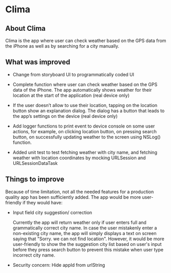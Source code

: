 

#  Clima

## About Clima

Clima is the app where user can check weather based on the GPS data from the iPhone as well as by searching for a city manually.

## What was improved

* Change from storyboard UI to programmatically coded UI

* Complete function where user can check weather based on the GPS data of the iPhone. The app automatically shows weather for their location at the start of the application (real device only)

* If the user doesn’t allow to use their location, tapping on the location button show an explanation dialog. The dialog has a button that leads to the app’s settings on the device (real device only)

* Add logger functions to print event to device console on some user actions, for example, on clicking location button, on pressing search button, on successfully updating weather to the screen using NSLog() function.

* Added unit test to test fetching weather with city name, and fetching weather with location coordinates by mocking URLSession and URLSessionDataTask

## Things to improve 
 
 Because of time limitation, not all the needed features for a production quality app has been sufficiently added. The app would be more user-friendly if they would have: 
* Input field city suggestion/ correction

    Currently the app will return weather only if user enters full and grammatically correct city name. In case the user mistakenly enter a non-existing city name, the app will simply displays a text on screen saying that "Sorry. we can not find location". However, it would be more user-friendly to show the the suggestion city list based on user's input before they press search button to prevent this mistake when user type incorrect city name. 
 
* Security concern: 
    Hide appId from urlString
